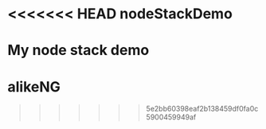 <<<<<<< HEAD
nodeStackDemo
=============

My node stack demo
=======
alikeNG
=======
>>>>>>> 5e2bb60398eaf2b138459df0fa0c5900459949af
